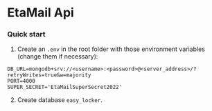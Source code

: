 # EtaMail Api

### Quick start

1. Create an `.env` in the root folder with those environment variables (change them if necessary):

```dotenv
DB_URL=mongodb+srv://<username>:<password>@<server_address>/?retryWrites=true&w=majority
PORT=4000
SUPER_SECRET='EtaMailSuperSecret2022'
```

2. Create database `easy_locker`.
